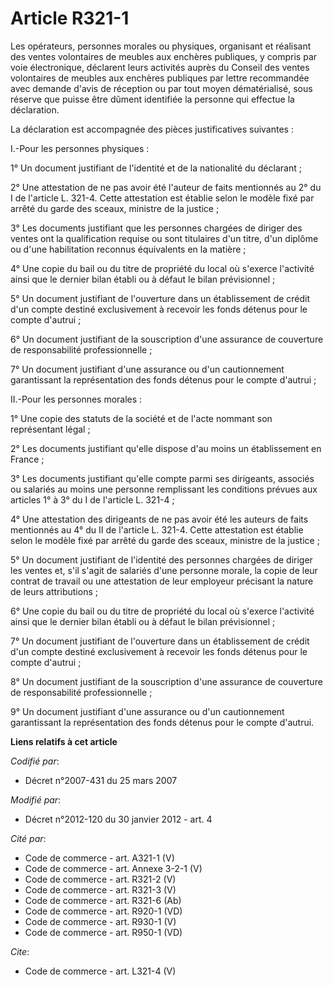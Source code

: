 # Article R321-1

Les opérateurs, personnes morales ou physiques, organisant et réalisant des ventes volontaires de meubles aux enchères
publiques, y compris par voie électronique, déclarent leurs activités auprès du Conseil des ventes volontaires de meubles aux
enchères publiques par lettre recommandée avec demande d'avis de réception ou par tout moyen dématérialisé, sous réserve que
puisse être dûment identifiée la personne qui effectue la déclaration. 

La déclaration est accompagnée des pièces justificatives suivantes : 

I.-Pour les personnes physiques : 

1° Un document justifiant de l'identité et de la nationalité du déclarant ; 

2° Une attestation de ne pas avoir été l'auteur de faits mentionnés au 2° du I de l'article L. 321-4. Cette attestation est
établie selon le modèle fixé par arrêté du garde des sceaux, ministre de la justice ; 

3° Les documents justifiant que les personnes chargées de diriger des ventes ont la qualification requise ou sont titulaires
d'un titre, d'un diplôme ou d'une habilitation reconnus équivalents en la matière ; 

4° Une copie du bail ou du titre de propriété du local où s'exerce l'activité ainsi que le dernier bilan établi ou à défaut
le bilan prévisionnel ; 

5° Un document justifiant de l'ouverture dans un établissement de crédit d'un compte destiné exclusivement à recevoir les
fonds détenus pour le compte d'autrui ; 

6° Un document justifiant de la souscription d'une assurance de couverture de responsabilité professionnelle ; 

7° Un document justifiant d'une assurance ou d'un cautionnement garantissant la représentation des fonds détenus pour le
compte d'autrui ; 

II.-Pour les personnes morales : 

1° Une copie des statuts de la société et de l'acte nommant son représentant légal ; 

2° Les documents justifiant qu'elle dispose d'au moins un établissement en France ; 

3° Les documents justifiant qu'elle compte parmi ses dirigeants, associés ou salariés au moins une personne remplissant les
conditions prévues aux articles 1° à 3° du I de l'article L. 321-4 ; 

4° Une attestation des dirigeants de ne pas avoir été les auteurs de faits mentionnés au 4° du II de l'article L. 321-4.
Cette attestation est établie selon le modèle fixé par arrêté du garde des sceaux, ministre de la justice ; 

5° Un document justifiant de l'identité des personnes chargées de diriger les ventes et, s'il s'agit de salariés d'une
personne morale, la copie de leur contrat de travail ou une attestation de leur employeur précisant la nature de leurs
attributions ; 

6° Une copie du bail ou du titre de propriété du local où s'exerce l'activité ainsi que le dernier bilan établi ou à défaut
le bilan prévisionnel ; 

7° Un document justifiant de l'ouverture dans un établissement de crédit d'un compte destiné exclusivement à recevoir les
fonds détenus pour le compte d'autrui ; 

8° Un document justifiant de la souscription d'une assurance de couverture de responsabilité professionnelle ; 

9° Un document justifiant d'une assurance ou d'un cautionnement garantissant la représentation des fonds détenus pour le
compte d'autrui.

**Liens relatifs à cet article**

_Codifié par_:

  - Décret n°2007-431 du 25 mars 2007

_Modifié par_:

  - Décret n°2012-120 du 30 janvier 2012 - art. 4

_Cité par_:

  - Code de commerce - art. A321-1 (V)
  - Code de commerce - art. Annexe 3-2-1 (V)
  - Code de commerce - art. R321-2 (V)
  - Code de commerce - art. R321-3 (V)
  - Code de commerce - art. R321-6 (Ab)
  - Code de commerce - art. R920-1 (VD)
  - Code de commerce - art. R930-1 (V)
  - Code de commerce - art. R950-1 (VD)

_Cite_:

  - Code de commerce - art. L321-4 (V)
